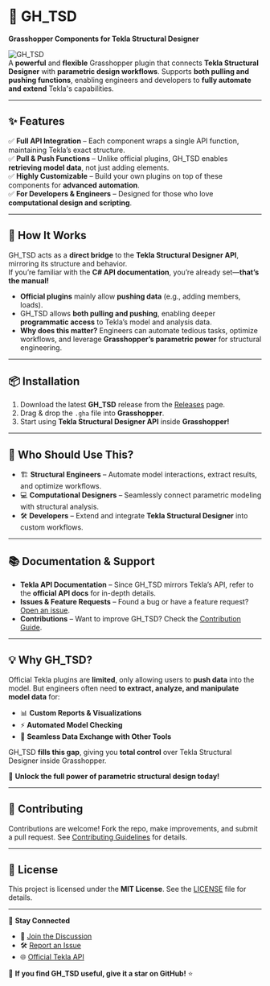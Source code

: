# 🚀 GH_TSD  
**Grasshopper Components for Tekla Structural Designer**  

![GH_TSD](https://img.shields.io/badge/Grasshopper-Tekla_Structural_Designer-blue?style=flat-square)  
A **powerful** and **flexible** Grasshopper plugin that connects **Tekla Structural Designer** with **parametric design workflows**. Supports **both pulling and pushing functions**, enabling engineers and developers to **fully automate and extend** Tekla's capabilities.

---

## ✨ Features  
✅ **Full API Integration** – Each component wraps a single API function, maintaining Tekla’s exact structure.  
✅ **Pull & Push Functions** – Unlike official plugins, GH_TSD enables **retrieving model data**, not just adding elements.  
✅ **Highly Customizable** – Build your own plugins on top of these components for **advanced automation**.  
✅ **For Developers & Engineers** – Designed for those who love **computational design and scripting**.  

---

## 📖 How It Works  
GH_TSD acts as a **direct bridge** to the **Tekla Structural Designer API**, mirroring its structure and behavior.  
If you’re familiar with the **C# API documentation**, you’re already set—**that’s the manual!**  

- **Official plugins** mainly allow **pushing data** (e.g., adding members, loads).  
- GH_TSD allows **both pulling and pushing**, enabling deeper **programmatic access** to Tekla’s model and analysis data.  
- **Why does this matter?** Engineers can automate tedious tasks, optimize workflows, and leverage **Grasshopper’s parametric power** for structural engineering.  

---

## 📦 Installation  
1. Download the latest **GH_TSD** release from the [Releases](https://github.com/YOUR_REPO/releases) page.  
2. Drag & drop the `.gha` file into **Grasshopper**.  
3. Start using **Tekla Structural Designer API** inside **Grasshopper!**  

---

## 🎯 Who Should Use This?  
- 🏗️ **Structural Engineers** – Automate model interactions, extract results, and optimize workflows.  
- 💻 **Computational Designers** – Seamlessly connect parametric modeling with structural analysis.  
- 🛠️ **Developers** – Extend and integrate **Tekla Structural Designer** into custom workflows.  

---

## 📚 Documentation & Support  
- **Tekla API Documentation** – Since GH_TSD mirrors Tekla’s API, refer to the **official API docs** for in-depth details.  
- **Issues & Feature Requests** – Found a bug or have a feature request? [Open an issue](https://github.com/YOUR_REPO/issues).  
- **Contributions** – Want to improve GH_TSD? Check the [Contribution Guide](https://github.com/YOUR_REPO/CONTRIBUTING.md).  

---

## 💡 Why GH_TSD?  
Official Tekla plugins are **limited**, only allowing users to **push data** into the model. But engineers often need **to extract, analyze, and manipulate model data** for:  
- 📊 **Custom Reports & Visualizations**  
- ⚡ **Automated Model Checking**  
- 🔄 **Seamless Data Exchange with Other Tools**  

GH_TSD **fills this gap**, giving you **total control** over Tekla Structural Designer inside Grasshopper.  

🚀 **Unlock the full power of parametric structural design today!**  

---

## 🤝 Contributing  
Contributions are welcome! Fork the repo, make improvements, and submit a pull request. See [Contributing Guidelines](https://github.com/YOUR_REPO/CONTRIBUTING.md) for details.  

---

## 📜 License  
This project is licensed under the **MIT License**. See the [LICENSE](https://github.com/YOUR_REPO/LICENSE) file for details.  

---

🔗 **Stay Connected**  
- 💬 [Join the Discussion](https://github.com/YOUR_REPO/discussions)  
- 🛠️ [Report an Issue](https://github.com/YOUR_REPO/issues)  
- 🌐 [Official Tekla API](https://developer.tekla.com/)  

🌟 **If you find GH_TSD useful, give it a star on GitHub!** ⭐  
